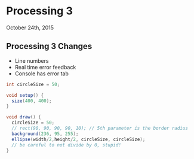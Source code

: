 # Processing 3
October 24th, 2015

## Processing 3 Changes
- Line numbers
- Real time error feedback
- Console has error tab

```java
int circleSize = 50;

void setup() {
  size(400, 400);
}

void draw() {
  circleSize = 50;
  // rect(90, 90, 90, 90, 10); // 5th parameter is the border radius
  background(236, 95, 255);
  ellipse(width/2,height/2, circleSize, circleSize);
  // be careful to not divide by 0, stupid!
}
```
